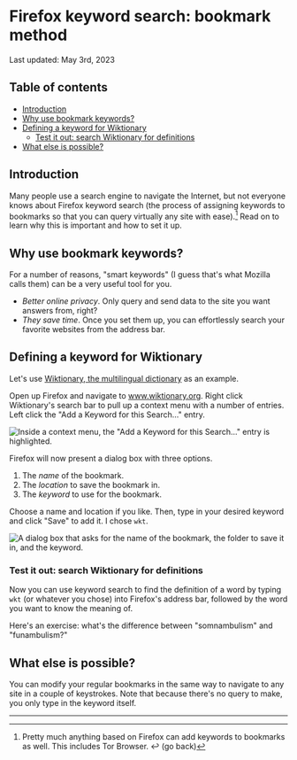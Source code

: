 # Firefox keyword search: bookmark method

Last updated: May 3rd, 2023

## Table of contents

<!-- mtoc-start -->

- [Introduction](#introduction)
- [Why use bookmark keywords?](#why-use-bookmark-keywords)
- [Defining a keyword for Wiktionary](#defining-a-keyword-for-wiktionary)
  - [Test it out: search Wiktionary for definitions](#test-it-out-search-wiktionary-for-definitions)
- [What else is possible?](#what-else-is-possible)

<!-- mtoc-end -->

## Introduction

Many people use a search engine to navigate the Internet, but not everyone knows about Firefox keyword search (the process of assigning keywords to bookmarks so that you can query virtually any site with ease).[^1] Read on to learn why this is important and how to set it up.

## Why use bookmark keywords?

For a number of reasons, "smart keywords" (I guess that's what Mozilla calls them) can be a very useful tool for you.

- _Better online privacy_. Only query and send data to the site you want answers from, right?
- _They save time_. Once you set them up, you can effortlessly search your favorite websites from the address bar.

## Defining a keyword for Wiktionary

Let's use [Wiktionary, the multilingual dictionary](https://www.wiktionary.org/) as an example.

Open up Firefox and navigate to www.wiktionary.org. Right click Wiktionary's search bar to pull up a context menu with a number of entries. Left click the "Add a Keyword for this Search..." entry.

![Inside a context menu, the "Add a Keyword for this Search..." entry is highlighted.](/images/add-keyword-1.eaf5c6be649c4675eb34e426d68373beb9310bbccd8cf3a8547717c1f9d1e99e.2.png)

Firefox will now present a dialog box with three options.

1. The _name_ of the bookmark.
2. The _location_ to save the bookmark in.
3. The _keyword_ to use for the bookmark.

Choose a name and location if you like. Then, type in your desired keyword and click "Save" to add it. I chose `wkt`.

![A dialog box that asks for the name of the bookmark, the folder to save it in, and the keyword.](/images/add-keyword-2.1ec0e0e718ca7a14def4adfe3ef4fe322fc8ecb74abc5b7819cff5a221632a40.2.png)

### Test it out: search Wiktionary for definitions

Now you can use keyword search to find the definition of a word by typing `wkt` (or whatever you chose) into Firefox's address bar, followed by the word you want to know the meaning of.

Here's an exercise: what's the difference between "somnambulism" and "funambulism?"

## What else is possible?

You can modify your regular bookmarks in the same way to navigate to any site in a couple of keystrokes. Note that because there's no query to make, you only type in the keyword itself.

---

[^1]: Pretty much anything based on Firefox can add keywords to bookmarks as well. This includes Tor Browser. ↩ (go back)
